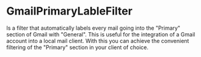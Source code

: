 # GmailPrimaryLableFilter
Is a filter that automatically labels every mail going into the "Primary" section of Gmail with "General". This is useful for the integration of a Gmail account into a local mail client. With this you can achieve the convenient filtering of the "Primary" section in your client of choice.
